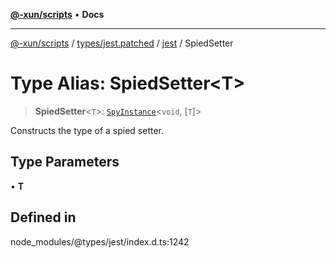 [**@-xun/scripts**](../../../../../README.md) • **Docs**

***

[@-xun/scripts](../../../../../README.md) / [types/jest.patched](../../../README.md) / [jest](../README.md) / SpiedSetter

# Type Alias: SpiedSetter\<T\>

> **SpiedSetter**\<`T`\>: [`SpyInstance`](../interfaces/SpyInstance.md)\<`void`, [`T`]\>

Constructs the type of a spied setter.

## Type Parameters

• **T**

## Defined in

node\_modules/@types/jest/index.d.ts:1242
